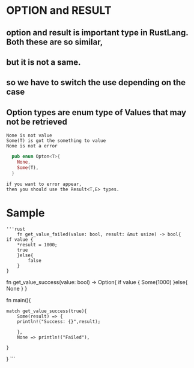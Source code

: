 # OPTION and RESULT

## option and result is important type in RustLang. Both these are so similar, 
## but it is not a same.
## so we have to switch the use depending on the case


## Option<T> types are enum type of Values that may not be retrieved
    None is not value
    Some(T) is got the something to value 
    None is not a error

```rust
  pub enum Opton<T>{
    None,
    Some(T),
  }
 ```
    
    if you want to error appear,
    then you should use the Result<T,E> types.

    
    
    
# Sample
    '''rust
        fn get_value_failed(value: bool, result: &mut usize) -> bool{
    if value {
        *result = 1000;
        true
        }else{
            false
        }
    }

fn get_value_success(value: bool) -> Option<usize>{
    if value {
        Some(1000)
        }else{
            None
        }
    }


fn main(){
    
    match get_value_success(true){
        Some(result) => { 
        println!("Success: {}",result);
        
        },
        None => println!("Failed"),
            
    }
}
    ```
    
